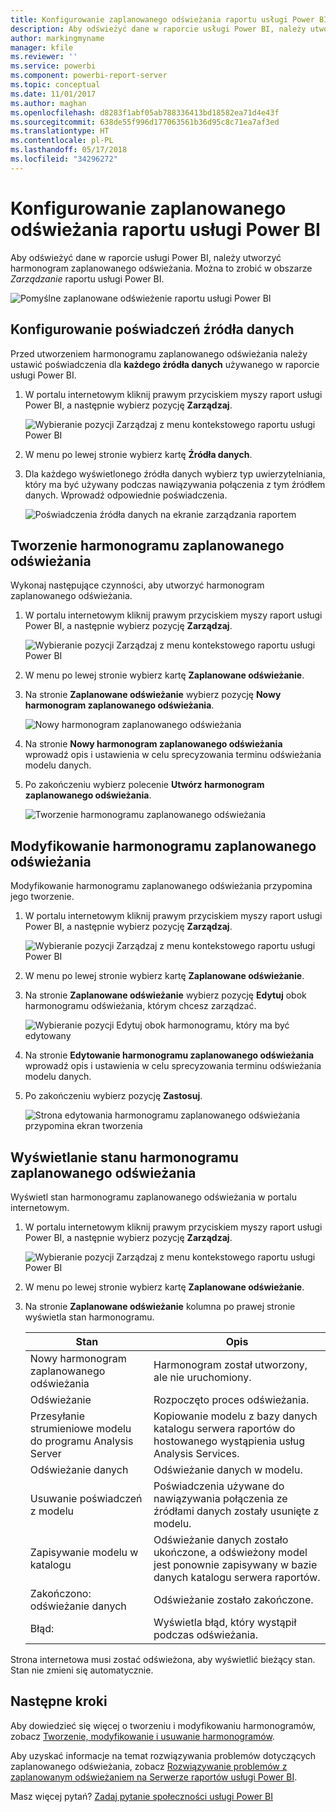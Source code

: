 ```yaml
---
title: Konfigurowanie zaplanowanego odświeżania raportu usługi Power BI
description: Aby odświeżyć dane w raporcie usługi Power BI, należy utworzyć harmonogram zaplanowanego odświeżania.
author: markingmyname
manager: kfile
ms.reviewer: ''
ms.service: powerbi
ms.component: powerbi-report-server
ms.topic: conceptual
ms.date: 11/01/2017
ms.author: maghan
ms.openlocfilehash: d8283f1abf05ab788336413bd18582ea71d4e43f
ms.sourcegitcommit: 638de55f996d177063561b36d95c8c71ea7af3ed
ms.translationtype: HT
ms.contentlocale: pl-PL
ms.lasthandoff: 05/17/2018
ms.locfileid: "34296272"
---
```

# <a name="how-to-configure-power-bi-report-scheduled-refresh"></a>Konfigurowanie zaplanowanego odświeżania raportu usługi Power BI
Aby odświeżyć dane w raporcie usługi Power BI, należy utworzyć harmonogram zaplanowanego odświeżania. Można to zrobić w obszarze *Zarządzanie* raportu usługi Power BI.

![Pomyślne zaplanowane odświeżenie raportu usługi Power BI](media/configure-scheduled-refresh/scheduled-refresh-success.png)

## <a name="configure-data-source-credentials"></a>Konfigurowanie poświadczeń źródła danych
Przed utworzeniem harmonogramu zaplanowanego odświeżania należy ustawić poświadczenia dla **każdego źródła danych** używanego w raporcie usługi Power BI.

1. W portalu internetowym kliknij prawym przyciskiem myszy raport usługi Power BI, a następnie wybierz pozycję **Zarządzaj**.
   
    ![Wybieranie pozycji Zarządzaj z menu kontekstowego raportu usługi Power BI](media/configure-scheduled-refresh/manage-power-bi-report.png)
2. W menu po lewej stronie wybierz kartę **Źródła danych**.
3. Dla każdego wyświetlonego źródła danych wybierz typ uwierzytelniania, który ma być używany podczas nawiązywania połączenia z tym źródłem danych. Wprowadź odpowiednie poświadczenia.
   
    ![Poświadczenia źródła danych na ekranie zarządzania raportem](media/configure-scheduled-refresh/data-source-credentials.png)

## <a name="creating-a-schedule-refresh-plan"></a>Tworzenie harmonogramu zaplanowanego odświeżania
Wykonaj następujące czynności, aby utworzyć harmonogram zaplanowanego odświeżania.

1. W portalu internetowym kliknij prawym przyciskiem myszy raport usługi Power BI, a następnie wybierz pozycję **Zarządzaj**.
   
    ![Wybieranie pozycji Zarządzaj z menu kontekstowego raportu usługi Power BI](media/configure-scheduled-refresh/manage-power-bi-report.png)
2. W menu po lewej stronie wybierz kartę **Zaplanowane odświeżanie**.
3. Na stronie **Zaplanowane odświeżanie** wybierz pozycję **Nowy harmonogram zaplanowanego odświeżania**.
   
    ![Nowy harmonogram zaplanowanego odświeżania](media/configure-scheduled-refresh/new-scheduled-refresh-plan.png)
4. Na stronie **Nowy harmonogram zaplanowanego odświeżania** wprowadź opis i ustawienia w celu sprecyzowania terminu odświeżania modelu danych.
5. Po zakończeniu wybierz polecenie **Utwórz harmonogram zaplanowanego odświeżania**.
   
    ![Tworzenie harmonogramu zaplanowanego odświeżania](media/configure-scheduled-refresh/create-scheduled-refresh-plan.png)

## <a name="modifying-a-schedule-refresh-plan"></a>Modyfikowanie harmonogramu zaplanowanego odświeżania
Modyfikowanie harmonogramu zaplanowanego odświeżania przypomina jego tworzenie.

1. W portalu internetowym kliknij prawym przyciskiem myszy raport usługi Power BI, a następnie wybierz pozycję **Zarządzaj**.
   
    ![Wybieranie pozycji Zarządzaj z menu kontekstowego raportu usługi Power BI](media/configure-scheduled-refresh/manage-power-bi-report.png)
2. W menu po lewej stronie wybierz kartę **Zaplanowane odświeżanie**.
3. Na stronie **Zaplanowane odświeżanie** wybierz pozycję **Edytuj** obok harmonogramu odświeżania, którym chcesz zarządzać.
   
    ![Wybieranie pozycji Edytuj obok harmonogramu, który ma być edytowany](media/configure-scheduled-refresh/edit-scheduled-refresh-plan.png)
4. Na stronie **Edytowanie harmonogramu zaplanowanego odświeżania** wprowadź opis i ustawienia w celu sprecyzowania terminu odświeżania modelu danych.
5. Po zakończeniu wybierz pozycję **Zastosuj**.
   
    ![Strona edytowania harmonogramu zaplanowanego odświeżania przypomina ekran tworzenia](media/configure-scheduled-refresh/edit-scheduled-refresh-plan-page.png)

## <a name="viewing-the-status-of-schedule-refresh-plan"></a>Wyświetlanie stanu harmonogramu zaplanowanego odświeżania
Wyświetl stan harmonogramu zaplanowanego odświeżania w portalu internetowym.

1. W portalu internetowym kliknij prawym przyciskiem myszy raport usługi Power BI, a następnie wybierz pozycję **Zarządzaj**.
   
    ![Wybieranie pozycji Zarządzaj z menu kontekstowego raportu usługi Power BI](media/configure-scheduled-refresh/manage-power-bi-report.png)
2. W menu po lewej stronie wybierz kartę **Zaplanowane odświeżanie**.
3. Na stronie **Zaplanowane odświeżanie** kolumna po prawej stronie wyświetla stan harmonogramu.
   
   | **Stan** | **Opis** |
   | --- | --- |
   | Nowy harmonogram zaplanowanego odświeżania |Harmonogram został utworzony, ale nie uruchomiony. |
   | Odświeżanie |Rozpoczęto proces odświeżania. |
   | Przesyłanie strumieniowe modelu do programu Analysis Server |Kopiowanie modelu z bazy danych katalogu serwera raportów do hostowanego wystąpienia usług Analysis Services. |
   | Odświeżanie danych |Odświeżanie danych w modelu. |
   | Usuwanie poświadczeń z modelu |Poświadczenia używane do nawiązywania połączenia ze źródłami danych zostały usunięte z modelu. |
   | Zapisywanie modelu w katalogu |Odświeżanie danych zostało ukończone, a odświeżony model jest ponownie zapisywany w bazie danych katalogu serwera raportów. |
   | Zakończono: odświeżanie danych |Odświeżanie zostało zakończone. |
   | Błąd: |Wyświetla błąd, który wystąpił podczas odświeżania. |

Strona internetowa musi zostać odświeżona, aby wyświetlić bieżący stan. Stan nie zmieni się automatycznie.

## <a name="next-steps"></a>Następne kroki
Aby dowiedzieć się więcej o tworzeniu i modyfikowaniu harmonogramów, zobacz [Tworzenie, modyfikowanie i usuwanie harmonogramów](https://docs.microsoft.com/sql/reporting-services/subscriptions/create-modify-and-delete-schedules).

Aby uzyskać informacje na temat rozwiązywania problemów dotyczących zaplanowanego odświeżania, zobacz [Rozwiązywanie problemów z zaplanowanym odświeżaniem na Serwerze raportów usługi Power BI](scheduled-refresh-troubleshoot.md).

Masz więcej pytań? [Zadaj pytanie społeczności usługi Power BI](https://community.powerbi.com/)

